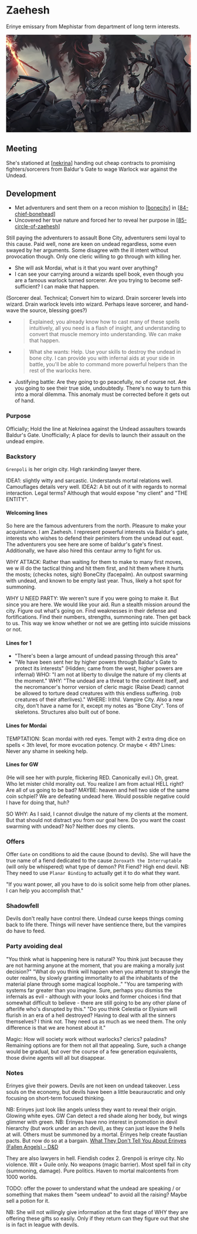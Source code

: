 # Zaehesh
Erinye emissary from Mephistar from department of long term interests.

![](zaehesh.png)

## Meeting
She's stationed at [[nekrina]] handing out cheap contracts to promising fighters/sorcerers from Baldur's Gate to wage Warlock war against the Undead.

## Development
- Met adventurers and sent them on a recon mishion to [[bonecity]] in [[84-chief-bonehead]]
- Uncovered her true nature and forced her to reveal her purpose in [[85-circle-of-zaehesh]]

Still paying the adventurers to assault Bone City, adventurers semi loyal to this cause. Paid well, none are keen on undead regardless, some even swayed by her arguments. Some disagree with the ill intent without provocation though. Only one cleric willing to go through with killing her.

- She will ask Mordai, what is it that you want over anything?
- I can see your carrying around a wizards spell book, even though you are a famous warlock turned sorcerer. Are you trying to become self-sufficient? I can make that happen.

(Sorcerer deal. Technical; Convert him to wizard. Drain sorcerer levels into wizard. Drain warlock levels into wizard. Perhaps leave sorcerer, and hand-wave the source, blessing goes?)
- > Explained; you already know how to cast many of these spells intuitively, all you need is a flash of insight, and understanding to convert that muscle memory into understanding. We can make that happen.
- > What she wants: Help. Use your skills to destroy the undead in bone city. I can provide you with infernal aids at your side in battle, you'll be able to command more powerful helpers than the rest of the warlocks here.
- Justifying battle: Are they going to go peacefully, no of course not. Are you going to see their true side, undoubtedly. There's no way to turn this into a moral dilemma. This anomaly must be corrected before it gets out of hand.

### Purpose
Officially; Hold the line at Nekrinea against the Undead assaulters towards Baldur's Gate.
Unofficially; A place for devils to launch their assault on the undead empire.

### Backstory
`Grenpoli` is her origin city. High rankinding lawyer there.

IDEA1: slightly witty and sarcastic. Understands mortal relations well. Camouflages details very well.
IDEA2: A bit out of it with regards to normal interaction. Legal terms? Although that would expose "my client" and "THE ENTITY".

#### Welcoming lines
So here are the famous adventurers from the north. Pleasure to make your acquintance. I am Zaehesh. I represent powerful interests via Baldur's gate, interests who wishes to defend their perimiters from the undead out east. The adventurers you see here are some of baldur's gate's finest. Additionally, we have also hired this centaur army to fight for us.

WHY ATTACK: Rather than waiting for them to make to many first moves, we w ill do the tactical thing and hit them first, and hit them where it hurts the mosts; (checks notes, sigh) BoneCity (facepalm). An outpost swarming with undead, and known to be empty last year. Thus, likely a hot spot for summoning.

WHY U NEED PARTY: We weren't sure if you were going to make it. But since you are here. We would like your aid. Run a stealth mission around the city. Figure out what's going on. Find weaknesses in their defense and fortifications. Find their numbers, strengths, summoning rate. Then get back to us. This way we know whether or not we are getting into suicide missions or not.

#### Lines for 1
- "There's been a large amount of undead passing through this area"
- "We have been sent her by higher powers through Baldur's Gate to protect its interests"
(Hidden; came from the west, higher powers are infernal)
WHO: "I am not at liberty to divulge the nature of my clients at the moment."
WHY: "The undead are a threat to the continent itself, and the necromancer's horror version of cleric magic (Raise Dead) cannot be allowed to torture dead creatures with this endless suffering. (rob creatures of their afterlives)."
WHERE: Irithil. Vampire City. Also a new city, don't have a name for it, except my notes as "Bone City". Tons of skeletons. Structures also built out of bone.

#### Lines for Mordai
TEMPTATION: Scan mordai with red eyes. Tempt with 2 extra dmg dice on spells < 3th level, for more evocation potency. Or maybe < 4th?
Lines: Never any shame in seeking help.

#### Lines for GW
(He will see her with purple, flickering RED. Canonically evil.)
Oh, great. Who let mister child morality out.
You realize I am from actual HELL right? Are all of us going to be bad?
MAYBE: heaven and hell two side of the same coin schpiel?
We are defeating undead here. Would possible negative could I have for doing that, huh?

SO WHY: As I said, I cannot divulge the nature of my clients at the moment. But that should not distract you from our goal here. Do you want the coast swarming with undead? No? Neither does my clients.

### Offers
Offer `Gate` on conditions to aid the cause (bound to devils). She will have the true name of a fiend dedicated to the cause `Zoroxath the Interruptable` (will only be whispered) what type of demon? Pit Fiend? High end devil. NB: They need to use `Planar Binding` to actually get it to do what they want.

"If you want power, all you have to do is solicit some help from other planes. I can help you accomplish that."

### Shadowfell
Devils don't really have control there. Undead curse keeps things coming back to life there. Things will never have sentience there, but the vampires do have to feed.

### Party avoiding deal
"You think what is happening here is natural? You think just because they are not harming anyone at the moment, that you are making a morally just decision?"
"What do you think will happen when you attempt to strangle the outer realms, by slowly granting immortality to all the inhabitants of the material plane through some magical loophole.."
"You are tampering with systems far greater than you imagine. Sure, perhaps you dismiss the infernals as evil - although with your looks and former choices i find that somewhat difficult to believe - there are still going to be any other plane of afterlife who's disrupted by this."
"Do you think Celestia or Elysium will flurish in an era of a hell destroyed? Having to deal with all the sinners themselves? I think not. They need us as much as we need them. The only difference is that we are honest about it."

Magic: How will society work without warlocks? clerics? paladins? Remaining options are for them not all that appealing. Sure, such a change would be gradual, but over the course of a few generation equivalents, those divine agents will all but disappear.

### Notes
Erinyes give their powers. Devils are not keen on undead takeover. Less souls on the economy, but devils have been a little beauraucratic and only focusing on short-term focused thinking.

NB: Erinyes just look like angels unless they want to reveal their origin. Glowing white eyes. GW Can detect a red shade along her body, but wings glimmer with green.
NB: Erinyes have nno interest in promotion in devil hierarchy (but work under an arch devil), as they can just leave the 9 hells at will. Others must be summoned by a mortal.
Erinyes help create faustian pacts. But now do so at a bargain.
[What They Don't Tell You About Erinyes (Fallen Angels) - D&D](https://www.youtube.com/watch?v=6fNxT_rWvSo)

They are also lawyers in hell. Fiendish codex 2. Grenpoli is erinye city. No violence. Wit + Guile only. No weapons (magic barrier). Most spell fail in city (summoning, damage). Pure politics. Haven to mortal malcontents from 1000 worlds.

TODO: offer the power to understand what the undead are speaking / or something that makes them "seem undead" to avoid all the raising? Maybe sell a potion for it.

NB: She will not willingly give information at the first stage of WHY they are offering these gifts so easily.
Only if they return can they figure out that she is in fact in league with devils.

[//begin]: # "Autogenerated link references for markdown compatibility"
[nekrina]: ../east/nekrina "Nekrina"
[bonecity]: ../east/bonecity "Bone City"
[84-chief-bonehead]: ../recaps/84-chief-bonehead "84-chief-bonehead"
[85-circle-of-zaehesh]: ../recaps/85-circle-of-zaehesh "85-circle-of-zaehesh"
[//end]: # "Autogenerated link references"
